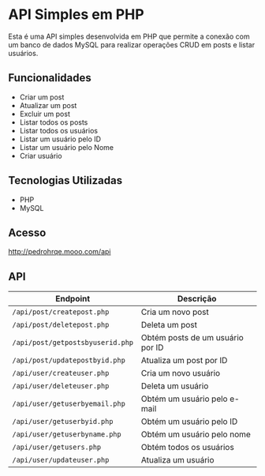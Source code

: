 # API Simples em PHP

Esta é uma API simples desenvolvida em PHP que permite a conexão com um banco de dados MySQL para realizar operações CRUD em posts e listar usuários.

## Funcionalidades
- Criar um post
- Atualizar um post
- Excluir um post
- Listar todos os posts
- Listar todos os usuários
- Listar um usuário pelo ID
- Listar um usuário pelo Nome
- Criar usuário

## Tecnologias Utilizadas
- PHP
- MySQL

## Acesso
http://pedrohrqe.mooo.com/api

## API
| Endpoint                            | Descrição                          |
|-------------------------------------|----------------------------------|
| `/api/post/createpost.php`         | Cria um novo post                |
| `/api/post/deletepost.php`         | Deleta um post                   |
| `/api/post/getpostsbyuserid.php`   | Obtém posts de um usuário por ID |
| `/api/post/updatepostbyid.php`     | Atualiza um post por ID          |
| `/api/user/createuser.php`         | Cria um novo usuário             |
| `/api/user/deleteuser.php`         | Deleta um usuário                |
| `/api/user/getuserbyemail.php`     | Obtém um usuário pelo e-mail     |
| `/api/user/getuserbyid.php`        | Obtém um usuário pelo ID         |
| `/api/user/getuserbyname.php`      | Obtém um usuário pelo nome       |
| `/api/user/getusers.php`           | Obtém todos os usuários          |
| `/api/user/updateuser.php`         | Atualiza um usuário              |